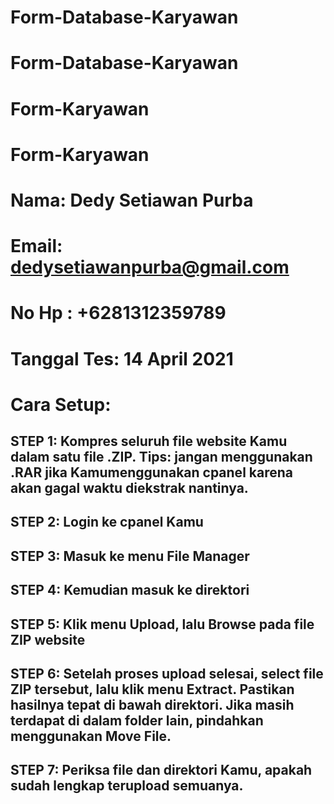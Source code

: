 # Form-Database-Karyawan
# Form-Database-Karyawan
# Form-Karyawan
# Form-Karyawan
# Nama: Dedy Setiawan Purba
# Email: dedysetiawanpurba@gmail.com
# No Hp : +6281312359789
# Tanggal Tes: 14 April 2021
# Cara Setup:
## STEP 1: Kompres seluruh file website Kamu dalam satu file .ZIP. Tips: jangan menggunakan .RAR jika Kamumenggunakan cpanel karena akan gagal waktu diekstrak nantinya.
## STEP 2: Login ke cpanel Kamu
## STEP 3: Masuk ke menu File Manager
## STEP 4: Kemudian masuk ke direktori
## STEP 5: Klik menu Upload, lalu Browse pada file ZIP website
## STEP 6: Setelah proses upload selesai, select file ZIP tersebut, lalu klik menu Extract. Pastikan hasilnya tepat di bawah direktori. Jika masih terdapat di dalam folder lain, pindahkan menggunakan Move File.
## STEP 7: Periksa file dan direktori Kamu, apakah sudah lengkap terupload semuanya.
